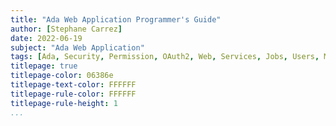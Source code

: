 ```yaml
---
title: "Ada Web Application Programmer's Guide"
author: [Stephane Carrez]
date: 2022-06-19
subject: "Ada Web Application"
tags: [Ada, Security, Permission, OAuth2, Web, Services, Jobs, Users, Mail, Events, Wikis]
titlepage: true
titlepage-color: 06386e
titlepage-text-color: FFFFFF
titlepage-rule-color: FFFFFF
titlepage-rule-height: 1
...
```

